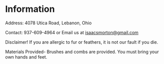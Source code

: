 # Information
Address: 4078 Utica Road, Lebanon, Ohio

Contact: 937-609-4964 or Email us at [isaacsmorton@gmail.com](mailto:isaacsmorton@gmail.com)

Disclaimer!
If you are allergic to fur or feathers, it is not our fault if you die.

Materials Provided-
Brushes and combs are provided.  You must bring your own hands and feet.
